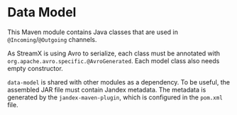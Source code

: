 # Data Model

This Maven module contains Java classes that are used in `@Incoming`/`@Outgoing` channels.

As StreamX is using Avro to serialize, each class must be annotated with `org.apache.avro.specific.@AvroGenerated`.
Each model class also needs empty constructor.

`data-model` is shared with other modules as a dependency.
To be useful, the assembled JAR file must contain Jandex metadata.
The metadata is generated by the `jandex-maven-plugin`, which is configured in the `pom.xml` file. 
